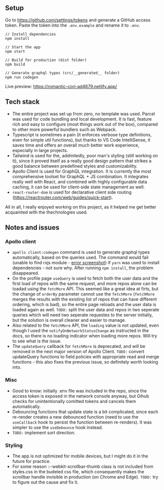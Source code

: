 ## Setup

Go to https://github.com/settings/tokens and generate a GitHub access token. Paste the token into the `.env.example` and rename it to `.env`.

```
// Install dependencies
npm install

// Start the app
npm start

// Build for production (dist folder)
npm build

// Generate graphql types (src/__generated__ folder)
npm run codegen
```

Live preview: https://romantic-cori-ad4679.netlify.app/


## Tech stack

- The entire project was set up from zero, no template was used. Parcel was used for code bundling and local development. It is fast, feature rich and easy to configure (most things work out of the box), compared to other more powerful bundlers such as Webpack. 
- Typescript is sometimes a pain (it enforces verbose type definitions, even for simple util functions), but thanks to VS Code IntelliSense, it saves time and offers an overall much better work experience, especially in large projects.
- Tailwind is used for the, addmitedly, poor man's styling (still working on it), since it proved itself as a really good design pattern that strikes a good balance between predefined styles and customizability.
- Apollo Client is used for GraphQL integration. It is currently the most comprehensive toolset for GraphQL + JS combination. It integrates really well with React, and combined with highly configurable data caching, it can be used for client-side state management as well.
- `react-router-dom` is used for declarative client side routing (https://reactrouter.com/web/guides/quick-start).

All in all, I really enjoyed working on this project, as it helped me get better acquainted with the thechnologies used.


## Notes and issues

### Apollo client
- `apollo client:codegen` command is used to generate graphql types automatically, based on the queries used. The command would fail (unable to find rxjs module - [error screenshot](yarn-bug.JPG)) if `yarn` was used to install dependencies - not sure why. After running `npm install`, the problem disappeared.
- On the profile page `useQuery` is used to fetch both the user data and the first load of repos with the same request, and more repos alone can be loadad using the `fetcMore` API. This seemed like a great idea at firts, but the change of `orderBy` parameter cannot use the `fetchMore` (`fetchMore` merges the results with the existing list of repos that can have different ordering, which is bad), so the entire page reloads and the user data is loaded again as well. 
`TODO:` split the user data and repos in two seperate queries which will need two seperate requestes to the server initially, but the solution is overall cleaner and easier to manage.
- Also related to the `fetchMore` API, the `loading` value is not updated, even though I used the `notifyOnNetworkStatusChange` as instructed in the docs, so there is no loading indicator when loading more repos. Will try to see what is the issue.
- The `updateQuery` callback for `fetchMore` is deprecated, and will be removed in the next major version of Apollo Client. `TODO:` convert updateQuery functions to field policies with appropriate
read and merge functions - this also fixes the previous issue, so definitely worth looking into.

### Misc
- Good to know: initially .env file was included in the repo, since the access token is exposed in the network console anyway, but Gihub checks for unintentionally comitted tokens and cancels them automatically.
- Debouncing functions that update state is a bit complicated, since each re-render creates a new debounced function (need to use the `useCallback` hook to persist the function between re-renders). It was simpler to use the `useDebounce` hook instead.
- `TODO:` implement sort direction.

### Styling
- The app is not optimized for mobile devices, but I might do it in the future for practice. 
- For some reason ::-webkit-scrollbar-thumb class is not included from styles.css in the budeled css file, which consequently makes the scrollbar handle invisible in production (on Chrome and Edge). `TODO:` try to figure out the cause and fix it.
